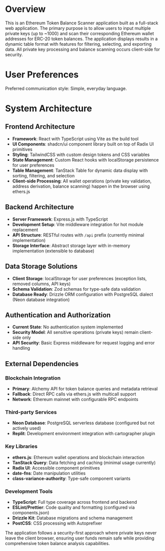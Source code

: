 # Overview

This is an Ethereum Token Balance Scanner application built as a full-stack web application. The primary purpose is to allow users to input multiple private keys (up to ~1000) and scan their corresponding Ethereum wallet addresses for ERC-20 token balances. The application displays results in a dynamic table format with features for filtering, selecting, and exporting data. All private key processing and balance scanning occurs client-side for security.

# User Preferences

Preferred communication style: Simple, everyday language.

# System Architecture

## Frontend Architecture
- **Framework**: React with TypeScript using Vite as the build tool
- **UI Components**: shadcn/ui component library built on top of Radix UI primitives
- **Styling**: TailwindCSS with custom design tokens and CSS variables
- **State Management**: Custom React hooks with localStorage persistence for user preferences
- **Table Management**: TanStack Table for dynamic data display with sorting, filtering, and selection
- **Client-side Processing**: All wallet operations (private key validation, address derivation, balance scanning) happen in the browser using ethers.js

## Backend Architecture
- **Server Framework**: Express.js with TypeScript
- **Development Setup**: Vite middleware integration for hot module replacement
- **API Structure**: RESTful routes with `/api` prefix (currently minimal implementation)
- **Storage Interface**: Abstract storage layer with in-memory implementation (extensible to database)

## Data Storage Solutions
- **Client Storage**: localStorage for user preferences (exception lists, removed columns, API keys)
- **Schema Validation**: Zod schemas for type-safe data validation
- **Database Ready**: Drizzle ORM configuration with PostgreSQL dialect (Neon database integration)

## Authentication and Authorization
- **Current State**: No authentication system implemented
- **Security Model**: All sensitive operations (private keys) remain client-side only
- **API Security**: Basic Express middleware for request logging and error handling

## External Dependencies

### Blockchain Integration
- **Primary**: Alchemy API for token balance queries and metadata retrieval
- **Fallback**: Direct RPC calls via ethers.js with multicall support
- **Network**: Ethereum mainnet with configurable RPC endpoints

### Third-party Services
- **Neon Database**: PostgreSQL serverless database (configured but not actively used)
- **Replit**: Development environment integration with cartographer plugin

### Key Libraries
- **ethers.js**: Ethereum wallet operations and blockchain interaction
- **TanStack Query**: Data fetching and caching (minimal usage currently)
- **Radix UI**: Accessible component primitives
- **date-fns**: Date manipulation utilities
- **class-variance-authority**: Type-safe component variants

### Development Tools
- **TypeScript**: Full type coverage across frontend and backend
- **ESLint/Prettier**: Code quality and formatting (configured via components.json)
- **Drizzle Kit**: Database migrations and schema management
- **PostCSS**: CSS processing with Autoprefixer

The application follows a security-first approach where private keys never leave the client browser, ensuring user funds remain safe while providing comprehensive token balance analysis capabilities.